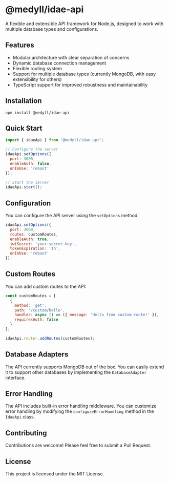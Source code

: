 # @medyll/idae-api

A flexible and extensible API framework for Node.js, designed to work with multiple database types and configurations.

## Features

- Modular architecture with clear separation of concerns
- Dynamic database connection management
- Flexible routing system
- Support for multiple database types (currently MongoDB, with easy extensibility for others)
- TypeScript support for improved robustness and maintainability

## Installation

```
npm install @medyll/idae-api
```

## Quick Start

```javascript
import { idaeApi } from '@medyll/idae-api';

// Configure the server
idaeApi.setOptions({
  port: 3000,
  enableAuth: false,
  onInUse: 'reboot'
});

// Start the server
idaeApi.start();
```

## Configuration

You can configure the API server using the `setOptions` method:

```javascript
idaeApi.setOptions({
  port: 3000,
  routes: customRoutes,
  enableAuth: true,
  jwtSecret: 'your-secret-key',
  tokenExpiration: '1h',
  onInUse: 'reboot'
});
```

## Custom Routes

You can add custom routes to the API:

```javascript
const customRoutes = [
  {
    method: 'get',
    path: '/custom/hello',
    handler: async () => ({ message: 'Hello from custom route!' }),
    requiresAuth: false
  }
];

idaeApi.router.addRoutes(customRoutes);
```

## Database Adapters

The API currently supports MongoDB out of the box. You can easily extend it to support other databases by implementing the `DatabaseAdapter` interface.

## Error Handling

The API includes built-in error handling middleware. You can customize error handling by modifying the `configureErrorHandling` method in the `IdaeApi` class.

## Contributing

Contributions are welcome! Please feel free to submit a Pull Request.

## License

This project is licensed under the MIT License.
 